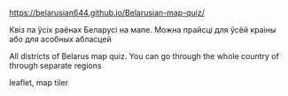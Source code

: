 https://belarusian644.github.io/Belarusian-map-quiz/

Квіз па ўсіх раёнах Беларусі на мапе. Можна прайсці для ўсёй краіны або для асобных абласцей

All districts of Belarus map quiz. You can go through the whole country of through separate regions

leaflet, map tiler
